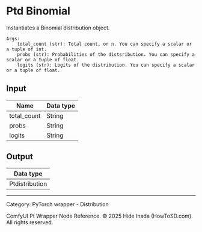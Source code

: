 # Ptd Binomial
Instantiates a Binomial distribution object.

    Args:
        total_count (str): Total count, or n. You can specify a scalar or a tuple of int.
        probs (str): Probabilities of the distsribution. You can specify a scalar or a tuple of float.  
        logits (str): Logits of the distribution. You can specify a scalar or a tuple of float.

## Input
| Name | Data type |
|---|---|
| total_count | String |
| probs | String |
| logits | String |

## Output
| Data type |
|---|
| Ptdistribution |

<HR>
Category: PyTorch wrapper - Distribution

ComfyUI Pt Wrapper Node Reference. © 2025 Hide Inada (HowToSD.com). All rights reserved.
